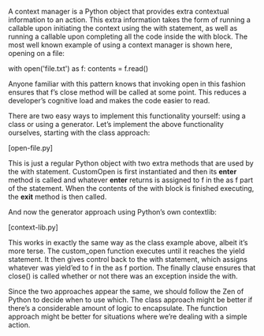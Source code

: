 A context manager is a Python object that provides extra contextual information to an action. This extra information takes the form of running a callable upon initiating the context using the with statement, as well as running a callable upon completing all the code inside the with block. The most well known example of using a context manager is shown here, opening on a file:

with open('file.txt') as f:
    contents = f.read()

Anyone familiar with this pattern knows that invoking open in this fashion ensures that f’s close method will be called at some point. This reduces a developer’s cognitive load and makes the code easier to read.

There are two easy ways to implement this functionality yourself: using a class or using a generator. Let’s implement the above functionality ourselves, starting with the class approach:

[open-file.py]


This is just a regular Python object with two extra methods that are used by the with statement. CustomOpen is first instantiated and then its __enter__ method is called and whatever __enter__ returns is assigned to f in the as f part of the statement. When the contents of the with block is finished executing, the __exit__ method is then called.

And now the generator approach using Python’s own contextlib:

[context-lib.py]


This works in exactly the same way as the class example above, albeit it’s more terse. The custom_open function executes until it reaches the yield statement. It then gives control back to the with statement, which assigns whatever was yield’ed to f in the as f portion. The finally clause ensures that close() is called whether or not there was an exception inside the with.

Since the two approaches appear the same, we should follow the Zen of Python to decide when to use which. The class approach might be better if there’s a considerable amount of logic to encapsulate. The function approach might be better for situations where we’re dealing with a simple action.

